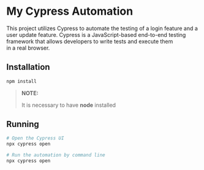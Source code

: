 # My Cypress Automation

This project utilizes Cypress to automate the testing of a login feature and a user update feature. Cypress is a JavaScript-based end-to-end testing framework that allows developers to write tests and execute them in a real browser.

## Installation
```bash
npm install
```
> **NOTE:**
> 
> It is necessary to have **node** installed

## Running
```bash
# Open the Cypress UI
npx cypress open

# Run the automation by command line
npx cypress open
```
